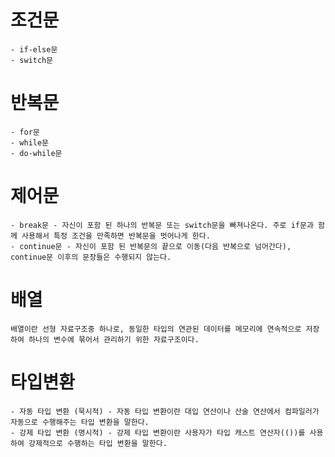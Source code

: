 # 조건문
    - if-else문
    - switch문

# 반복문
    - for문
    - while문
    - do-while문

# 제어문
    - break문 - 자신이 포함 된 하나의 반복문 또는 switch문을 빠져나온다. 주로 if문과 함께 사용해서 특정 조건을 만족하면 반복문을 벗어나게 한다.
    - continue문 - 자신이 포함 된 반복문의 끝으로 이동(다음 반복으로 넘어간다), continue문 이후의 문장들은 수행되지 않는다.

# 배열
    배열이란 선형 자료구조중 하나로, 동일한 타입의 연관된 데이터를 메모리에 연속적으로 저장하여 하나의 변수에 묶어서 관리하기 위한 자료구조이다.

# 타입변환
    - 자동 타입 변환 (묵시적) - 자동 타입 변환이란 대입 연산이나 산술 연산에서 컴파일러가 자동으로 수행해주는 타입 변환을 말한다.
    - 강제 타입 변환 (명시적) - 강제 타입 변환이란 사용자가 타입 캐스트 연산자(())를 사용하여 강제적으로 수행하는 타입 변환을 말한다.

